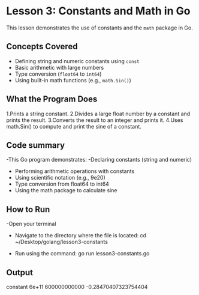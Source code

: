 # Lesson 3: Constants and Math in Go

This lesson demonstrates the use of constants and the `math` package in Go.

## Concepts Covered

- Defining string and numeric constants using `const`
- Basic arithmetic with large numbers
- Type conversion (`float64` to `int64`)
- Using built-in math functions (e.g., `math.Sin()`)


## What the Program Does

1.Prints a string constant.
2.Divides a large float number by a constant and prints the result.
3.Converts the result to an integer and prints it.
4.Uses math.Sin() to compute and print the sine of a constant.

## Code summary
-This Go program demonstrates:
-Declaring constants (string and numeric)
- Performing arithmetic operations with constants
- Using scientific notation (e.g., 9e20)
- Type conversion from float64 to int64
- Using the math package to calculate sine


## How to Run

-Open your terminal
- Navigate to the directory where the file is located:
     cd ~/Desktop/golang/lesson3-constants

- Run using the command:
    go run lesson3-constants.go


## Output

constant
6e+11
600000000000
-0.28470407323754404